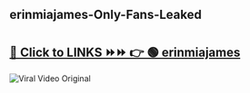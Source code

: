 
 ## erinmiajames-Only-Fans-Leaked

# <h2><a href="https://clipsfans.com/erinmiajames&ref=git">🔗 Click to LINKS ⏩⏩ 👉 🟢 erinmiajames </a></h2>

<a href="https://clipsfans.com/erinmiajames&ref=git" rel="nofollow" data-target="animated-image.originalLink"><img src="https://i.ibb.co.com/xMMVF88/686577567.gif" alt="Viral Video Original" style="max-width: 100%; display: inline-block;" data-target="animated-image.originalImage"></a>
